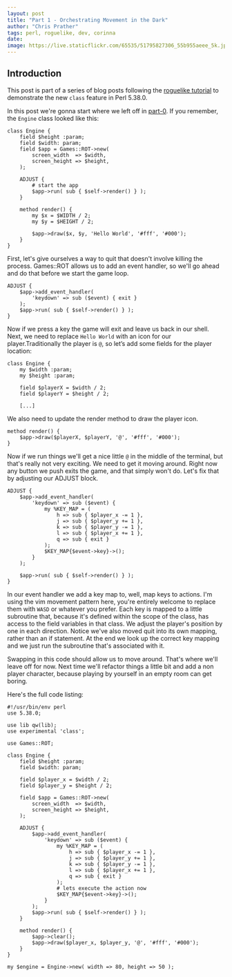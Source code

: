 ```yaml
---
layout: post
title: "Part 1 - Orchestrating Movement in the Dark"
author: "Chris Prather"
tags: perl, roguelike, dev, corinna
date:
image: https://live.staticflickr.com/65535/51795827306_55b955aeee_5k.jpg
---
```


## Introduction

This post is part of a series of blog posts following the [roguelike tutorial](https://www.rogueliketutorials.com/)
to demonstrate the new `class` feature in Perl 5.38.0.

In this post we're gonna start where we left off in [part-0](). If you
remember, the `Engine` class looked like this:

```
class Engine {
	field $height :param;
	field $width: param;
	field $app = Games::ROT->new(
    	screen_width  => $width,
    	screen_height => $height,
	);

	ADJUST {
    	# start the app
    	$app->run( sub { $self->render() } );
	}

	method render() {
    	my $x = $WIDTH / 2;
    	my $y = $HEIGHT / 2;

    	$app->draw($x, $y, 'Hello World', '#fff', '#000');
	}
}

```

First, let's give ourselves a way to quit that doesn't involve killing the
process. Games::ROT allows us to add an event handler, so we'll go ahead and do
that before we start the game loop.

```
ADJUST {
	$app->add_event_handler(
    	'keydown' => sub ($event) { exit }
	);
	$app->run( sub { $self->render() } );
}

```

Now if we press a key the game will exit and leave us back in our shell. Next,
we need to replace `Hello World` with an icon for our player.Traditionally the
player is `@`, so let’s add some fields for the player location:

```
class Engine {
	my $width :param;
	my $height :param;

	field $playerX = $width / 2;
	field $playerY = $height / 2;

	[...]
```

We also need to update the render method to draw the player icon.

```
method render() {
	$app->draw($playerX, $playerY, '@', '#fff', '#000');
}
```

Now if we run things we'll get a nice little `@` in the middle of the terminal,
but that's really not very exciting. We need to get it moving around. Right now
any button we push exits the game, and that simply won't do. Let's fix that by
adjusting our ADJUST block.

```
ADJUST {
	$app->add_event_handler(
    	'keydown' => sub ($event) {
        	my %KEY_MAP = (
            	h => sub { $player_x -= 1 },
            	j => sub { $player_y += 1 },
            	k => sub { $player_y -= 1 },
            	l => sub { $player_x += 1 },
            	q => sub { exit }
        	);
        	$KEY_MAP{$event->key}->();
    	}
	);

	$app->run( sub { $self->render() } );
}
```

In our event handler we add a key map to, well, map keys to actions. I'm using
the vim movement pattern here, you're entirely welcome to replace them with
`WASD` or whatever you prefer. Each key is mapped to a little subroutine that,
because it's defined within the scope of the class, has access to the field
variables in that class. We adjust the player's position by one in each
direction. Notice we've also moved quit into its own mapping, rather than an if
statement. At the end we look up the correct key mapping and we just run the
subroutine that's associated with it.

Swapping in this code should allow us to move around. That's where we'll leave
off for now. Next time we'll refactor things a little bit and add a non player
character, because playing by yourself in an empty room can get boring.

Here's the full code listing:

```
#!/usr/bin/env perl
use 5.38.0;

use lib qw(lib);
use experimental 'class';

use Games::ROT;

class Engine {
	field $height :param;
	field $width: param;

	field $player_x = $width / 2;
	field $player_y = $height / 2;

	field $app = Games::ROT->new(
    	screen_width  => $width,
    	screen_height => $height,
	);

	ADJUST {
    	$app->add_event_handler(
        	'keydown' => sub ($event) {
            	my %KEY_MAP = (
                	h => sub { $player_x -= 1 },
                	j => sub { $player_y += 1 },
                	k => sub { $player_y -= 1 },
                	l => sub { $player_x += 1 },
                	q => sub { exit }
            	);
            	# lets execute the action now
            	$KEY_MAP{$event->key}->();
        	}
    	);
    	$app->run( sub { $self->render() } );
	}

	method render() {
    	$app->clear();
    	$app->draw($player_x, $player_y, '@', '#fff', '#000');
	}
}

my $engine = Engine->new( width => 80, height => 50 );
```

